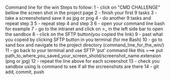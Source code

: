 Command line for the win
Steps to follow:
1 - click on "CMD CHALLENGE" bellow the screen shot in the project page
2 - finish your first 9 tasks
3 - take a screenshotand save it as jpg or png
4 - do another 9 tasks and repeat step 3
5 - repeat step 4 and step 3
6 - open your command line bash for example
7 - go to the intranet and click on >_ in the left side bar to open the sandbox
8 - click on the SFTP button(you copied the link)
9 - past what you copeid by clicking SFTP button in you terminal (for me Bash)
10 - go to sand box and navigate to the project directory (command_line_for_the_win/)
11 - go back to your terminal and use SFTP 'put' command like this
===> put path_to_where_you_saved_your_screen_shotd/screenshot_name.extension (png or jpg)
12 - repeat the line above for each screenshot
13 - check you sandbox using ls command to see if all the srcreenshots are there
14 - git add, commit, push
